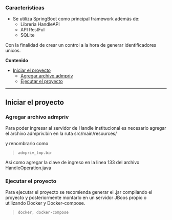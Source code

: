 ### Características

- Se utiliza SpringBoot como principal framework además de:
    - Libreria HandleAPI
    - API RestFul
    - SQLite

Con la finalidad de crear un control a la hora de generar identificadores unicos.

<!--# Proquest

<img src="https://migantoju.com/wp-content/uploads/2018/12/1_u_Jr6FozmyMCi3pe9ZsoFg-768x432.png"  width="384" height="216" />-->


**Contenido**

<!--ts-->
- [Iniciar el proyecto](#iniciar-el-proyecto)
    * [Agregar archivo admpriv](#agregar-archivo-admpriv)
	* [Ejecutar el proyecto](#ejecutar-el-proyecto)

<!--    * [Migrar base de datos](#migrar-base-de-datos)
    * [Crear role y usuario](#crear-role-y-usuario)-->
<!--te-->

** **

## Iniciar el proyecto


### Agregar archivo admpriv

Para poder ingresar al servidor de Handle institucional es necesario agregar el archivo admpriv.bin en la ruta src/main/resources/ 

y renombrarlo como 

>	`admpriv_tmp.bin`

Asi como agregar la clave de ingreso en la linea 133 del archivo HandleOperation.java


### Ejecutar el proyecto

Para ejecutar el proyecto se recomienda generar el .jar compilando el proyecto y posteriormente montarlo en un servidor JBoos propio o utilizando Docker y Docker-compose.


>	`docker, docker-compose`
